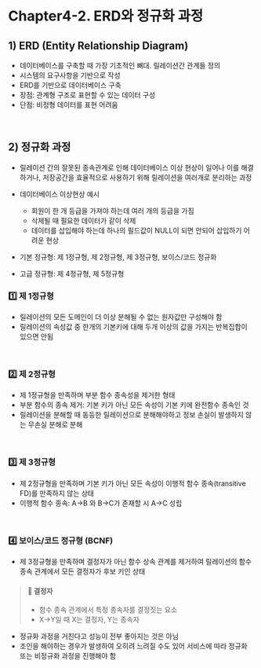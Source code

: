# Chapter4-2. ERD와 정규화 과정

## 1) ERD (Entity Relationship Diagram)
* 데이터베이스를 구축할 때 가장 기초적인 뼈대. 릴레이션간 관계들 정의
* 시스템의 요구사항을 기반으로 작성
* ERD를 기반으로 데이터베이스 구축
* 장점: 관계형 구조로 표현할 수 있는 데이터 구성
* 단점: 비정형 데이터를 표현 어려움

<br>

## 2) 정규화 과정
* 릴레이션 간의 잘못된 종속관계로 인해 데이터베이스 이상 현상이 일어나 이를 해결하거나, 저장공간을 효율적으로 사용하기 위해 릴레이션을 여러개로 분리하는 과정
* 데이터베이스 이상현상 예시
  * 회원이 한 개 등급을 가져야 하는데 여러 개의 등급을 가짐
  * 삭제될 때 필요한 데이터가 같이 삭제
  * 데이터를 삽입해야 하는데 하나의 필드값이 NULL이 되면 안되어 삽입하기 어려운 현상

* 기본 정규형: 제 1정규형, 제 2정규형, 제 3정규형, 보이스/코드 정규화
* 고급 정규형: 제 4정규형, 제 5정규형

### 1️⃣ 제 1정규형
* 릴레이션의 모든 도메인이 더 이상 분해될 수 없는 원자값만 구성해야 함
* 릴레이션의 속성값 중 한개의 기본키에 대해 두개 이상의 값을 가지는 반복집합이 있으면 안됨

<br>

### 2️⃣ 제 2정규형
* 제 1정규형을 만족하며 부분 함수 종속성을 제거한 형태
* 부분 함수의 종속 제거: 기본 키가 아닌 모든 속성이 기본 키에 완전함수 종속인 것
* 릴레이션을 분해할 때 동등한 릴레이션으로 분해해야하고 정보 손실이 발생하지 않는 무손실 분해로 분해

<br>

### 3️⃣ 제 3정규형
* 제 2정규형을 만족하며 기본 키가 아닌 모든 속성이 이행적 함수 종속(transitive FD)를 만족하지 않는 상태
* 이행적 함수 종속: A→B 와 B→C가 존재할 시 A→C 성립

<br>

### 4️⃣ 보이스/코드 정규형 (BCNF)
* 제 3정규형을 만족하며 결정자가 아닌 함수 상속 관계를 제거하여 릴레이션의 함수 종속 관계에서 모든 결정자가 후보 키인 상태

> #### 📢 결정자
> * 함수 종속 관계에서 특정 종속자를 결정짓는 요소
> * X→Y일 때 X는 결정자, Y는 종속자

* 정규화 과정을 거친다고 성능이 전부 좋아지는 것은 아님
* 조인을 해야하는 경우가 발생하여 오히려 느려질 수도 있어 서비스에 따라 정규화 또는 비정규화 과정을 진행해야 함